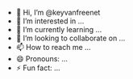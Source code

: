 - 👋 Hi, I’m @keyvanfreenet
- 👀 I’m interested in ...
- 🌱 I’m currently learning ...
- 💞️ I’m looking to collaborate on ...
- 📫 How to reach me ...
- 😄 Pronouns: ...
- ⚡ Fun fact: ...

<!---
keyvanfreenet/keyvanfreenet is a ✨ special ✨ repository because its `README.md` (this file) appears on your GitHub profile.
You can click the Preview link to take a look at your changes.
--->
